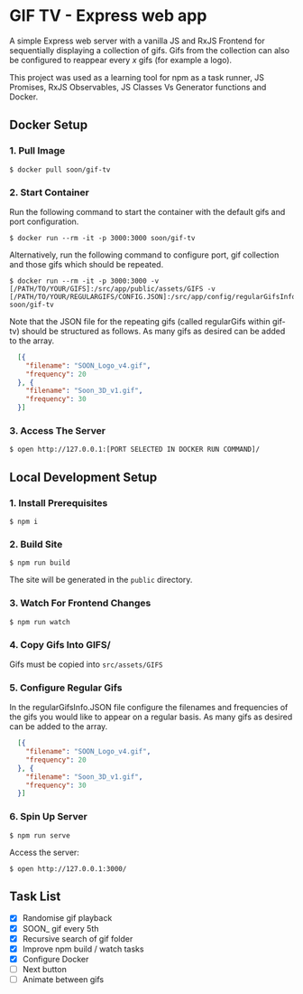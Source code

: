 
# GIF TV - Express web app

A simple Express web server with a vanilla JS and RxJS Frontend for sequentially displaying a collection of gifs. Gifs from the collection can also be configured to reappear every *x* gifs (for example a logo).

This project was used as a learning tool for npm as a task runner, JS Promises, RxJS Observables, JS Classes Vs Generator functions and Docker.

## Docker Setup

### 1. Pull Image

```shell
$ docker pull soon/gif-tv
```

### 2. Start Container

Run the following command to start the container with the default gifs and port configuration.

```shell
$ docker run --rm -it -p 3000:3000 soon/gif-tv
```

Alternatively, run the following command to configure port, gif collection and those gifs which should be repeated.

```shell
$ docker run --rm -it -p 3000:3000 -v [/PATH/TO/YOUR/GIFS]:/src/app/public/assets/GIFS -v [/PATH/TO/YOUR/REGULARGIFS/CONFIG.JSON]:/src/app/config/regularGifsInfo.JSON soon/gif-tv
```

Note that the JSON file for the repeating gifs (called regularGifs within gif-tv) should be structured as follows. As many gifs as desired can be added to the array.

```JSON
  [{
    "filename": "SOON_Logo_v4.gif",
    "frequency": 20
  }, {
    "filename": "Soon_3D_v1.gif",
    "frequency": 30
  }]
```

### 3. Access The Server

```shell
$ open http://127.0.0.1:[PORT SELECTED IN DOCKER RUN COMMAND]/
```

## Local Development Setup

### 1. Install Prerequisites

```shell
$ npm i
```

### 2. Build Site

```shell
$ npm run build
```

The site will be generated in the `public` directory.

### 3. Watch For Frontend Changes

```shell
$ npm run watch
```

### 4. Copy Gifs Into GIFS/

Gifs must be copied into `src/assets/GIFS`

### 5. Configure Regular Gifs

In the regularGifsInfo.JSON file configure the filenames and frequencies of the gifs you would like to appear on a regular basis. As many gifs as desired can be added to the array.

```JSON
  [{
    "filename": "SOON_Logo_v4.gif",
    "frequency": 20
  }, {
    "filename": "Soon_3D_v1.gif",
    "frequency": 30
  }]
```

### 6. Spin Up Server

```shell
$ npm run serve
```

Access the server:

```shell
$ open http://127.0.0.1:3000/
```

## Task List

- [x] Randomise gif playback
- [x] SOON_ gif every 5th
- [x] Recursive search of gif folder
- [x] Improve npm build / watch tasks
- [x] Configure Docker
- [ ] Next button
- [ ] Animate between gifs
